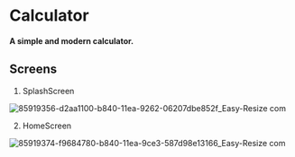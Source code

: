 # Calculator

#### A simple and modern calculator.

## Screens

1. SplashScreen

![85919356-d2aa1100-b840-11ea-9262-06207dbe852f_Easy-Resize com](https://user-images.githubusercontent.com/51540772/85919715-4f8aba00-b844-11ea-8f21-3092988c1462.jpg)

2. HomeScreen

![85919374-f9684780-b840-11ea-9ce3-587d98e13166_Easy-Resize com](https://user-images.githubusercontent.com/51540772/85919724-63ceb700-b844-11ea-9ef9-7e0301a56686.jpg)
